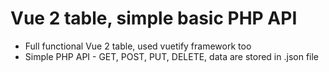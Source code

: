 # Vue 2 table, simple basic PHP API

* Full functional Vue 2 table, used vuetify framework too
* Simple PHP API - GET, POST, PUT, DELETE, data are stored in .json file
